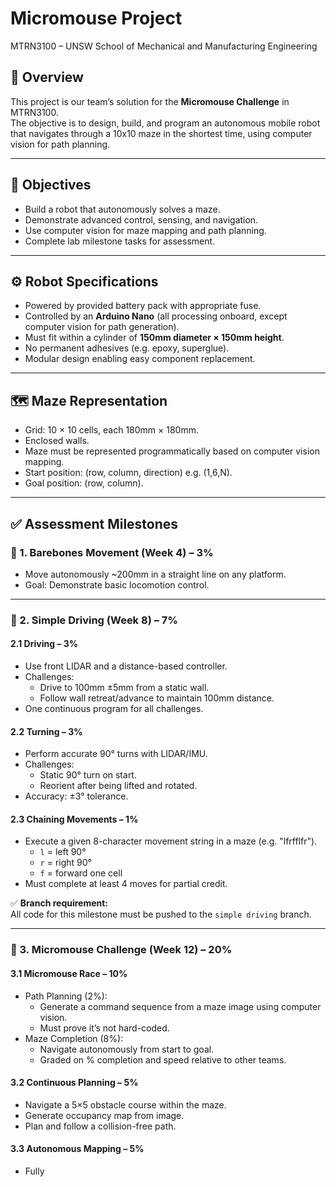 # Micromouse Project
MTRN3100 – UNSW School of Mechanical and Manufacturing Engineering

## 📌 Overview
This project is our team’s solution for the **Micromouse Challenge** in MTRN3100.  
The objective is to design, build, and program an autonomous mobile robot that navigates through a 10x10 maze in the shortest time, using computer vision for path planning.

---



## 🎯 Objectives
- Build a robot that autonomously solves a maze.
- Demonstrate advanced control, sensing, and navigation.
- Use computer vision for maze mapping and path planning.
- Complete lab milestone tasks for assessment.

---

## ⚙️ Robot Specifications
- Powered by provided battery pack with appropriate fuse.
- Controlled by an **Arduino Nano** (all processing onboard, except computer vision for path generation).
- Must fit within a cylinder of **150mm diameter × 150mm height**.
- No permanent adhesives (e.g. epoxy, superglue).
- Modular design enabling easy component replacement.

---

## 🗺️ Maze Representation
- Grid: 10 × 10 cells, each 180mm × 180mm.
- Enclosed walls.
- Maze must be represented programmatically based on computer vision mapping.
- Start position: (row, column, direction) e.g. (1,6,N).
- Goal position: (row, column).

---

## ✅ Assessment Milestones

### 🚀 1. Barebones Movement (Week 4) – 3%
- Move autonomously ~200mm in a straight line on any platform.
- Goal: Demonstrate basic locomotion control.

---

### 🚗 2. Simple Driving (Week 8) – 7%
#### 2.1 Driving – 3%
- Use front LIDAR and a distance-based controller.
- Challenges:
  - Drive to 100mm ±5mm from a static wall.
  - Follow wall retreat/advance to maintain 100mm distance.
- One continuous program for all challenges.

#### 2.2 Turning – 3%
- Perform accurate 90° turns with LIDAR/IMU.
- Challenges:
  - Static 90° turn on start.
  - Reorient after being lifted and rotated.
- Accuracy: ±3° tolerance.

#### 2.3 Chaining Movements – 1%
- Execute a given 8-character movement string in a maze (e.g. "lfrfflfr").
  - `l` = left 90°
  - `r` = right 90°
  - `f` = forward one cell
- Must complete at least 4 moves for partial credit.

✅ **Branch requirement:**  
All code for this milestone must be pushed to the `simple driving` branch.

---

### 🧭 3. Micromouse Challenge (Week 12) – 20%
#### 3.1 Micromouse Race – 10%
- Path Planning (2%):
  - Generate a command sequence from a maze image using computer vision.
  - Must prove it’s not hard-coded.
- Maze Completion (8%):
  - Navigate autonomously from start to goal.
  - Graded on % completion and speed relative to other teams.

#### 3.2 Continuous Planning – 5%
- Navigate a 5×5 obstacle course within the maze.
- Generate occupancy map from image.
- Plan and follow a collision-free path.

#### 3.3 Autonomous Mapping – 5%
- Fully
